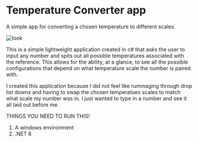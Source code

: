 # Temperature Converter app
A simple app for converting a chosen temperature to different scales.

![look](https://github.com/thekdrstory/KDR_Temperature.Converter/assets/82068638/ec09aef1-aa52-4e16-b5db-5c584a148ec7)

This is a simple lightweight application created in c# that asks the user to input any number and spits out all possible temperatures associated with the reference.
This allows for the ability, at a glance, to see all the possible configurations that depend on what temperature scale the number is paired with.

I created this application because I did not feel like rummaging through drop list downs and having to swap the chosen temperatues scales to match what scale my number was in.
I just wanted to type in a number and see it all laid out before me.

THINGS YOU NEED TO RUN THIS!
1. A windows environment
2. .NET 6
